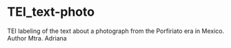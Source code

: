 # TEI_text-photo
TEI labeling of the text about a photograph from the Porfiriato era in Mexico. Author Mtra. Adriana
